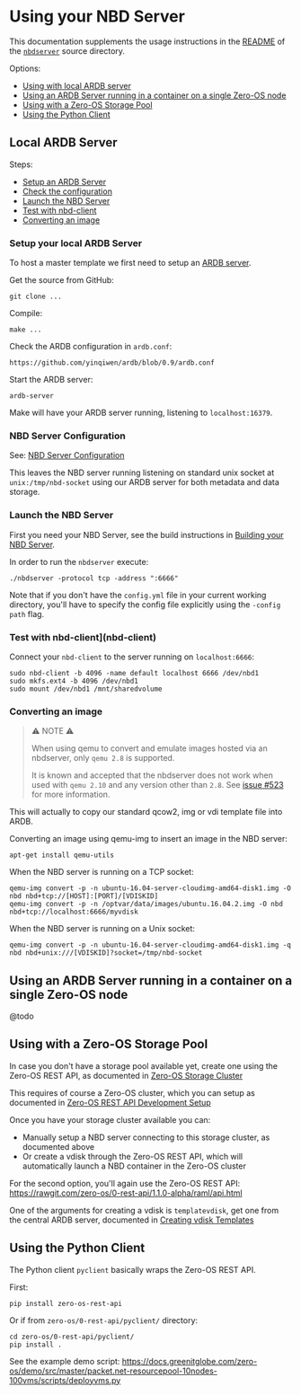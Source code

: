 # Using your NBD Server

This documentation supplements the usage instructions in the [README](/nbdserver/readme.md) of the [`nbdserver`](/nbdserver) source directory.

Options:
- [Using with local ARDB server](#local-ardb)
- [Using an ARDB Server running in a container on a single Zero-OS node](#ardb-container)
- [Using with a Zero-OS Storage Pool](#storage-pool)
- [Using the Python Client](#python-client)

<a id="local-ardb"></a>
## Local ARDB Server

Steps:
- [Setup an ARDB Server](#ardb-setup)
- [Check the configuration](#nbd-config)
- [Launch the NBD Server](#launch-nbd)
- [Test with nbd-client](nbd-client)
- [Converting an image](#convert-image)

<a id="ardb-setup"></a>
### Setup your local ARDB Server

To host a master template we first need to setup an [ARDB server](https://github.com/yinqiwen/ardb).

Get the source from GitHub:
```
git clone ...
```

Compile:
```
make ...
```

Check the ARDB configuration in `ardb.conf`:
```
https://github.com/yinqiwen/ardb/blob/0.9/ardb.conf
```

Start the ARDB server:
```
ardb-server
```

Make will have your ARDB server running, listening to `localhost:16379`.

<a id="nbd-config"></a>
### NBD Server Configuration

See: [NBD Server Configuration](config.md)

This leaves the NBD server running listening on standard unix socket at `unix:/tmp/nbd-socket` using our ARDB server for both metadata and data storage.

<a id="launch-nbd"></a>
### Launch the NBD Server

First you need your NBD Server, see the build instructions in [Building your NBD Server](building.md).

In order to run the `nbdserver` execute:
```
./nbdserver -protocol tcp -address ":6666"
```

Note that if you don't have the `config.yml` file in your current working directory,
you'll have to specify the config file explicitly using the `-config path` flag.

<a id="nbd-client"></a>
### Test with nbd-client](nbd-client)

Connect your `nbd-client` to the server running on `localhost:6666`:

```
sudo nbd-client -b 4096 -name default localhost 6666 /dev/nbd1
sudo mkfs.ext4 -b 4096 /dev/nbd1
sudo mount /dev/nbd1 /mnt/sharedvolume
```

<a id="convert-image"></a>
### Converting an image

> ⚠ NOTE ⚠
>
> When using qemu to convert and emulate images hosted via an nbdserver,
> only `qemu 2.8` is supported.
>
> It is known and accepted that the nbdserver does not work
> when used with `qemu 2.10` and any version other than `2.8`.
> See [issue #523](https://github.com/zero-os/0-Disk/issues/523) for more information.

This will actually to copy our standard qcow2, img or vdi template file into ARDB.

Converting an image using qemu-img to insert an image in the NBD server:

```
apt-get install qemu-utils
```

When the NBD server is running on a TCP socket:
```
qemu-img convert -p -n ubuntu-16.04-server-cloudimg-amd64-disk1.img -O nbd nbd+tcp://[HOST]:[PORT]/[VDISKID]
qemu-img convert -p -n /optvar/data/images/ubuntu.16.04.2.img -O nbd nbd+tcp://localhost:6666/myvdisk
```

When the NBD server is running on a Unix socket:
```
qemu-img convert -p -n ubuntu-16.04-server-cloudimg-amd64-disk1.img -q nbd nbd+unix:///[VDISKID]?socket=/tmp/nbd-socket
```

<a id="ardb-container"></a>
## Using an ARDB Server running in a container on a single Zero-OS node

@todo


<a id="storage-pool"></a>
## Using with a Zero-OS Storage Pool

In case you don't have a storage pool available yet, create one using the Zero-OS REST API, as documented in [Zero-OS Storage Cluster](https://github.com/zero-os/0-rest-api/blob/master/docs/storagecluster/storagecluster.md)

This requires of course a Zero-OS cluster, which you can setup as documented in [Zero-OS REST API Development Setup](https://github.com/zero-os/0-rest-api/blob/master/docs/setup/dev.md)

Once you have your storage cluster available you can:
- Manually setup a NBD server connecting to this storage cluster, as documented above
- Or create a vdisk through the Zero-OS REST API, which will automatically launch a NBD container in the Zero-OS cluster

For the second option, you'll again use the Zero-OS REST API: https://rawgit.com/zero-os/0-rest-api/1.1.0-alpha/raml/api.html

One of the arguments for creating a vdisk is `templatevdisk`, get one from the central ARDB server, documented in [Creating vdisk Templates](vdisktemplate.md)

<a id="python-client"></a>
## Using the Python Client

The Python client `pyclient` basically wraps the Zero-OS REST API.

First:
```
pip install zero-os-rest-api
```

Or if from `zero-os/0-rest-api/pyclient/` directory:
```
cd zero-os/0-rest-api/pyclient/
pip install .
```

See the example demo script: https://docs.greenitglobe.com/zero-os/demo/src/master/packet.net-resourcepool-10nodes-100vms/scripts/deployvms.py
